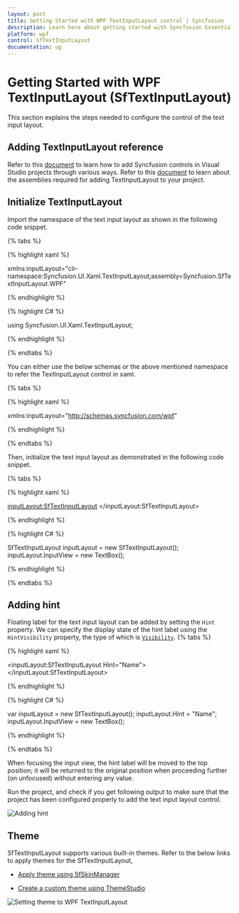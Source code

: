 ```yaml
---
layout: post
title: Getting Started with WPF TextInputLayout control | Syncfusion
description: Learn here about getting started with Syncfusion Essential Studio WPF TextInputLayout (SfTextInputLayout) control, its elements and more.
platform: wpf
control: SfTextInputLayout
documentation: ug
---
```


# Getting Started with WPF TextInputLayout (SfTextInputLayout)

This section explains the steps needed to configure the control of the text input layout.

## Adding TextInputLayout reference

Refer to this [document](https://help.syncfusion.com/wpf/add-syncfusion-controls) to learn how to add Syncfusion controls in Visual Studio projects through various ways. Refer to this [document](https://help.syncfusion.com/wpf/control-dependencies) to learn about the assemblies required for adding TextInputLayout to your project.

## Initialize TextInputLayout

Import the namespace of the text input layout as shown in the following code snippet.

{% tabs %} 

{% highlight xaml %} 

xmlns:inputLayout="clr-namespace:Syncfusion.UI.Xaml.TextInputLayout;assembly=Syncfusion.SfTextInputLayout.WPF"

{% endhighlight %}

{% highlight C# %} 

using Syncfusion.UI.Xaml.TextInputLayout;

{% endhighlight %}

{% endtabs %} 

You can either use the below schemas or the above mentioned namespace to refer the TextInputLayout control in xaml.

{% tabs %} 

{% highlight xaml %} 

xmlns:inputLayout="http://schemas.syncfusion.com/wpf"

{% endhighlight %}

{% endtabs %} 

Then, initialize the text input layout as demonstrated in the following code snippet.

{% tabs %} 

{% highlight xaml %} 

 <inputLayout:SfTextInputLayout>
 <TextBox/>
 </inputLayout:SfTextInputLayout>

{% endhighlight %}

{% highlight C# %} 

 SfTextInputLayout inputLayout = new SfTextInputLayout();
 inputLayout.InputView = new TextBox();

{% endhighlight %}

{% endtabs %} 

## Adding hint

Floating label for the text input layout can be added by setting the `Hint` property. We can specify the display state of the hint label using the `HintVisibility` property, the type of which is [`Visibility`](https://docs.microsoft.com/en-us/dotnet/api/system.windows.visibility?view=netframework-4.8).
{% tabs %} 

{% highlight xaml %} 

<inputLayout:SfTextInputLayout
   Hint="Name">
   <TextBox />
</inputLayout:SfTextInputLayout>  

{% endhighlight %}

{% highlight C# %} 

var inputLayout = new SfTextInputLayout();
inputLayout.Hint = "Name"; 
inputLayout.InputView = new TextBox(); 

{% endhighlight %}

{% endtabs %}

When focusing the input view, the hint label will be moved to the top position; it will be returned to the original position when proceeding further (on unfocused) without entering any value.

Run the project, and check if you get following output to make sure that the project has been configured properly to add the text input layout control.

![Adding hint](Images/hintlabel.gif)

## Theme

SfTextInputLayout supports various built-in themes. Refer to the below links to apply themes for the SfTextInputLayout,

  * [Apply theme using SfSkinManager](https://help.syncfusion.com/wpf/themes/skin-manager)
	
  * [Create a custom theme using ThemeStudio](https://help.syncfusion.com/wpf/themes/theme-studio#creating-custom-theme)

  ![Setting theme to WPF TextInputLayout](Images/Theme.png)
